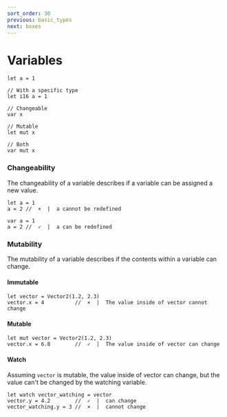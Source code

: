 ```yaml
---
sort_order: 30
previous: basic_types
next: boxes
---
```


# Variables

```
let a = 1

// With a specific type
let i16 a = 1

// Changeable
var x

// Mutable
let mut x

// Both
var mut x
```

### Changeability

The changeability of a variable describes if a variable can be assigned a new value.

```
let a = 1
a = 2 //  ×  |  a cannot be redefined

var a = 1
a = 2 //  ✓  |  a can be redefined
```

### Mutability

The mutability of a variable describes if the contents within a variable can change.

#### Immutable

```
let vector = Vector2(1.2, 2.3)
vector.x = 4          //  ×  |  The value inside of vector cannot change
```

#### Mutable

```
let mut vector = Vector2(1.2, 2.3)
vector.x = 6.8        //  ✓  |  The value inside of vector can change
```

#### Watch

Assuming `vector` is mutable, the value inside of vector can change, but the
value can't be changed by the watching variable.

```
let watch vector_watching = vector
vector.y = 4.2        //  ✓  |  can change
vector_watching.y = 3 //  ×  |  cannot change
```